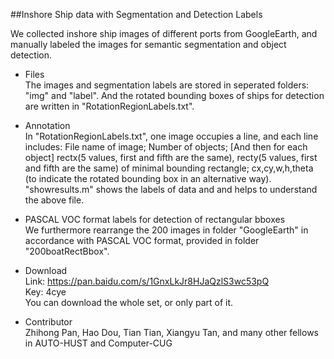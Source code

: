 ##Inshore Ship data with Segmentation and Detection Labels

We collected inshore ship images of different ports from GoogleEarth, and manually labeled the images for semantic  segmentation and object detection.

* Files  
The images and segmentation labels are stored in seperated folders: "img" and "label".
And the rotated bounding boxes of ships for detection are written in "RotationRegionLabels.txt". 

* Annotation  
In "RotationRegionLabels.txt", one image occupies a line, and each line includes:
File name of image; Number of objects; [And then for each object] rectx(5 values, first and fifth are the same), recty(5  values, first and fifth are the same) of minimal bounding rectangle; cx,cy,w,h,theta (to indicate the rotated bounding box in  an alternative way).  
"showresults.m" shows the labels of data and and helps to understand the above file.

* PASCAL VOC format labels for detection of rectangular bboxes  
We furthermore rearrange the 200 images in folder "GoogleEarth" in accordance with PASCAL VOC format, provided in folder  "200boatRectBbox".

* Download   
Link: https://pan.baidu.com/s/1GnxLkJr8HJaQzlS3wc53pQ  
Key: 4cye  
You can download the whole set, or only part of it. 

* Contributor  
Zhihong Pan, Hao Dou, Tian Tian, Xiangyu Tan, and many other fellows in AUTO-HUST and Computer-CUG
